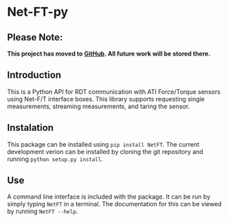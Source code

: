 # Net-FT-py

## Please Note:
**This project has moved to [GitHub](https://github.com/CameronDevine/NetFT). All future work will be stored there.**

## Introduction

This is a Python API for RDT communication with ATI Force/Torque sensors using Net-F/T interface boxes. This library supports requesting single measurements, streaming measurements, and taring the sensor.

## Instalation

This package can be installed using `pip install NetFT`. The current development verion can be installed by cloning the git repository and running `python setup.py install`.

## Use

A command line interface is included with the package. It can be run by simply typing `NetFT` in a terminal. The documentation for this can be viewed by running `NetFT --help`.
